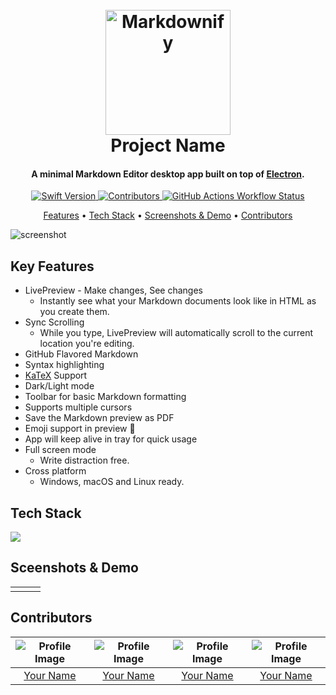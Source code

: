 
<h1 align="center">
  <br>
  <a href="http://www.amitmerchant.com/electron-markdownify"><img src="https://raw.githubusercontent.com/amitmerchant1990/electron-markdownify/master/app/img/markdownify.png" alt="Markdownify" width="200"></a>
  <br>
  Project Name
  <br>
</h1>

<h4 align="center">A minimal Markdown Editor desktop app built on top of <a href="http://electron.atom.io" target="_blank">Electron</a>.</h4>

<p align="center">
  <a href="https://swift.org">
    <img src="https://img.shields.io/badge/Swift-6.0-orange?logo=swift" alt="Swift Version">
  </a>
  <a href="https://github.com/rlarjsdn3/EST-2th-Team2-Project/graphs/contributors">
    <img src="https://img.shields.io/github/contributors/rlarjsdn3/EST-2th-Team2-Project?color=blue" alt="Contributors">
  <a href="https://github.com/YourUsername/YourRepository/actions">
    <img src="https://github.com/rlarjsdn3/EST-2th-Team2-Project/workflows/workflow/badge.svg" alt="GitHub Actions Workflow Status">
  </a>
  
</p>

<p align="center">
  <a href="#features">Features</a> •
  <a href="#tech-stack">Tech Stack</a> •
  <a href="#screenshots-and-demo">Screenshots & Demo</a> •
  <a href="#contributors">Contributors</a>
</p>

![screenshot](https://raw.githubusercontent.com/amitmerchant1990/electron-markdownify/master/app/img/markdownify.gif)

## Key Features

* LivePreview - Make changes, See changes
  - Instantly see what your Markdown documents look like in HTML as you create them.
* Sync Scrolling
  - While you type, LivePreview will automatically scroll to the current location you're editing.
* GitHub Flavored Markdown  
* Syntax highlighting
* [KaTeX](https://khan.github.io/KaTeX/) Support
* Dark/Light mode
* Toolbar for basic Markdown formatting
* Supports multiple cursors
* Save the Markdown preview as PDF
* Emoji support in preview :tada:
* App will keep alive in tray for quick usage
* Full screen mode
  - Write distraction free.
* Cross platform
  - Windows, macOS and Linux ready.

## Tech Stack

<img src="https://img.shields.io/badge/Swift-F05138?style=for-the-badge&logo=Swift&logoColor=white"/>


## Sceenshots & Demo

|         |         |        |
| :----:  | :----:  | :----: |
|         |         |        |

## Contributors

| ![Profile Image](https://github.com/yourusername.png?size=100) | ![Profile Image](https://github.com/yourusername.png?size=100) | ![Profile Image](https://github.com/yourusername.png?size=100) | ![Profile Image](https://github.com/yourusername.png?size=100) |
| :---: | :---: | :---: | :---: |
| [Your Name](https://github.com/yourusername) | [Your Name](https://github.com/yourusername) | [Your Name](https://github.com/yourusername) | [Your Name](https://github.com/yourusername) |





